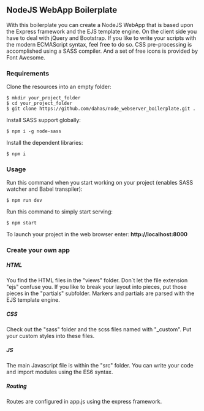 ## NodeJS WebApp Boilerplate

With this boilerplate you can create a NodeJS WebApp that is based upon the Express framework and the EJS template engine. On the client side you have to deal with jQuery and Bootstrap. If you like to write your scripts with the modern ECMAScript syntax, feel free to do so. CSS pre-processing is accomplished using a SASS compiler. And a set of free icons is provided by Font Awesome.

### Requirements

Clone the resources into an empty folder:
```
$ mkdir your_project_folder
$ cd your_project_folder
$ git clone https://github.com/dahas/node_webserver_boilerplate.git .
```

Install SASS support globally:

```
$ npm i -g node-sass
```

Install the dependent libraries:
```
$ npm i
```

### Usage

Run this command when you start working on your project (enables SASS watcher and Babel transpiler):

```
$ npm run dev
```

Run this command to simply start serving:

```
$ npm start
```

To launch your project in the web browser enter:
**http://localhost:8000**

### Create your own app

##### HTML

You find the HTML files in the "views" folder. Don´t let the file extension "ejs" confuse you. If you like to break your layout into pieces, put those pieces in the "partials" subfolder. Markers and partials are parsed with the EJS template engine.

##### CSS

Check out the "sass" folder and the scss files named with "_custom". Put your custom styles into these files.

##### JS

The main Javascript file is within the "src" folder. You can write your code and import modules using the ES6 syntax.

##### Routing

Routes are configured in app.js using the express framework.